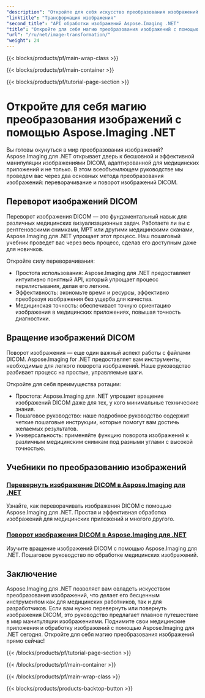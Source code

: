 ```yaml
---
"description": "Откройте для себя искусство преобразования изображений с Aspose.Imaging для .NET. Научитесь без труда переворачивать и вращать изображения DICOM для медицинских приложений и многого другого."
"linktitle": "Трансформация изображения"
"second_title": "API обработки изображений Aspose.Imaging .NET"
"title": "Откройте для себя магию преобразования изображений с помощью Aspose.Imaging .NET"
"url": "/ru/net/image-transformation/"
"weight": 24
---
```


{{< blocks/products/pf/main-wrap-class >}}

{{< blocks/products/pf/main-container >}}

{{< blocks/products/pf/tutorial-page-section >}}

# Откройте для себя магию преобразования изображений с помощью Aspose.Imaging .NET


Вы готовы окунуться в мир преобразования изображений? Aspose.Imaging для .NET открывает дверь к бесшовной и эффективной манипуляции изображениями DICOM, адаптированной для медицинских приложений и не только. В этом всеобъемлющем руководстве мы проведем вас через два основных метода преобразования изображений: переворачивание и поворот изображений DICOM. 

## Переворот изображений DICOM

Переворот изображения DICOM — это фундаментальный навык для различных медицинских визуализационных задач. Работаете ли вы с рентгеновскими снимками, МРТ или другими медицинскими сканами, Aspose.Imaging для .NET упрощает этот процесс. Наш пошаговый учебник проведет вас через весь процесс, сделав его доступным даже для новичков.

Откройте силу переворачивания:
- Простота использования: Aspose.Imaging для .NET предоставляет интуитивно понятный API, который упрощает процесс перелистывания, делая его легким.
- Эффективность: экономьте время и ресурсы, эффективно преобразуя изображения без ущерба для качества.
- Медицинская точность: обеспечивает точную ориентацию изображения в медицинских приложениях, повышая точность диагностики.

## Вращение изображений DICOM

Поворот изображения — еще один важный аспект работы с файлами DICOM. Aspose.Imaging for .NET предоставляет вам инструменты, необходимые для легкого поворота изображений. Наше руководство разбивает процесс на простые, управляемые шаги.

Откройте для себя преимущества ротации:
- Простота: Aspose.Imaging для .NET упрощает вращение изображений DICOM даже для тех, у кого минимальные технические знания.
- Пошаговое руководство: наше подробное руководство содержит четкие пошаговые инструкции, которые помогут вам достичь желаемых результатов.
- Универсальность: применяйте функцию поворота изображений к различным медицинским снимкам под разными углами с высокой точностью.

## Учебники по преобразованию изображений
### [Перевернуть изображение DICOM в Aspose.Imaging для .NET](./flip-dicom-image/)
Узнайте, как переворачивать изображения DICOM с помощью Aspose.Imaging для .NET. Простая и эффективная обработка изображений для медицинских приложений и многого другого.
### [Поворот изображения DICOM в Aspose.Imaging для .NET](./rotate-dicom-image/)
Изучите вращение изображений DICOM с помощью Aspose.Imaging для .NET. Пошаговое руководство по обработке медицинских изображений.

## Заключение

Aspose.Imaging для .NET позволяет вам овладеть искусством преобразования изображений, что делает его бесценным инструментом как для медицинских работников, так и для разработчиков. Если вам нужно перевернуть или повернуть изображения DICOM, это руководство предлагает плавное путешествие в мир манипуляции изображениями. Поднимите свои медицинские приложения и обработку изображений с помощью Aspose.Imaging для .NET сегодня. Откройте для себя магию преобразования изображений прямо сейчас!

{{< /blocks/products/pf/tutorial-page-section >}}

{{< /blocks/products/pf/main-container >}}

{{< /blocks/products/pf/main-wrap-class >}}

{{< blocks/products/products-backtop-button >}}